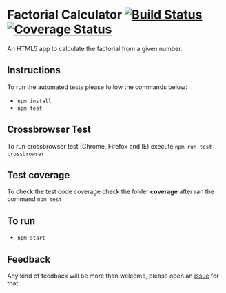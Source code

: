 # Factorial Calculator [![Build Status](https://travis-ci.org/univas/js-factorial.svg?branch=master)](https://travis-ci.org/univas/js-factorial) [![Coverage Status](https://coveralls.io/repos/github/univas/js-factorial/badge.svg?branch=master)](https://coveralls.io/github/univas/js-factorial?branch=master)
An HTML5 app to calculate the factorial from a given number. 

## Instructions

To run the automated tests please follow the commands below:

- ```npm install```
- ```npm test```

## Crossbrowser Test

To run crossbrowser test (Chrome, Firefox and IE) execute ```npm run test-crossbrowser```.

## Test coverage

To check the test code coverage check the folder **coverage** after ran the command ```npm test```

## To run

- ```npm start```

## Feedback

Any kind of feedback will be more than welcome, please open an [issue](https://github.com/univas/js-factorial/issues) for that.
